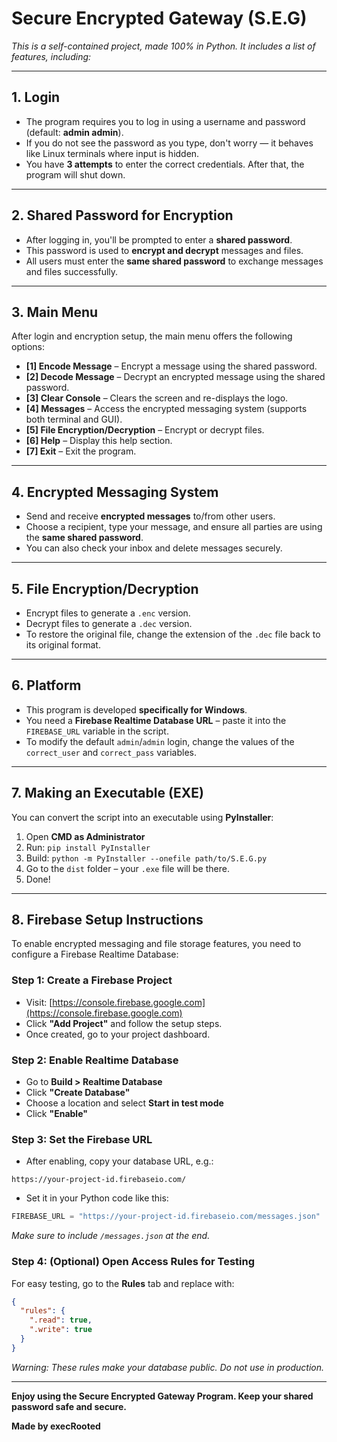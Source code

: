 # Secure Encrypted Gateway (S.E.G)

*This is a self-contained project, made 100% in Python. It includes a list of features, including:*

---

## **1. Login**

- The program requires you to log in using a username and password (default: **admin admin**).
- If you do not see the password as you type, don't worry — it behaves like Linux terminals where input is hidden.
- You have **3 attempts** to enter the correct credentials. After that, the program will shut down.

---

## **2. Shared Password for Encryption**

- After logging in, you'll be prompted to enter a **shared password**.
- This password is used to **encrypt and decrypt** messages and files.
- All users must enter the **same shared password** to exchange messages and files successfully.

---

## **3. Main Menu**

After login and encryption setup, the main menu offers the following options:

- **[1] Encode Message** – Encrypt a message using the shared password.
- **[2] Decode Message** – Decrypt an encrypted message using the shared password.
- **[3] Clear Console** – Clears the screen and re-displays the logo.
- **[4] Messages** – Access the encrypted messaging system (supports both terminal and GUI).
- **[5] File Encryption/Decryption** – Encrypt or decrypt files.
- **[6] Help** – Display this help section.
- **[7] Exit** – Exit the program.

---

## **4. Encrypted Messaging System**

- Send and receive **encrypted messages** to/from other users.
- Choose a recipient, type your message, and ensure all parties are using the **same shared password**.
- You can also check your inbox and delete messages securely.

---

## **5. File Encryption/Decryption**

- Encrypt files to generate a `.enc` version.
- Decrypt files to generate a `.dec` version.
- To restore the original file, change the extension of the `.dec` file back to its original format.

---

## **6. Platform**

- This program is developed **specifically for Windows**.
- You need a **Firebase Realtime Database URL** – paste it into the `FIREBASE_URL` variable in the script.
- To modify the default `admin`/`admin` login, change the values of the `correct_user` and `correct_pass` variables.

---

## **7. Making an Executable (EXE)**

You can convert the script into an executable using **PyInstaller**:

1. Open **CMD as Administrator**
2. Run: `pip install PyInstaller`
3. Build: `python -m PyInstaller --onefile path/to/S.E.G.py`
4. Go to the `dist` folder – your `.exe` file will be there.
5. Done!

---

## **8. Firebase Setup Instructions**

To enable encrypted messaging and file storage features, you need to configure a Firebase Realtime Database:

### **Step 1: Create a Firebase Project**

- Visit: [https://console.firebase.google.com](https://console.firebase.google.com)
- Click **"Add Project"** and follow the setup steps.
- Once created, go to your project dashboard.

### **Step 2: Enable Realtime Database**

- Go to **Build > Realtime Database**
- Click **"Create Database"**
- Choose a location and select **Start in test mode**
- Click **"Enable"**

### **Step 3: Set the Firebase URL**

- After enabling, copy your database URL, e.g.:

```
https://your-project-id.firebaseio.com/
```

- Set it in your Python code like this:

```python
FIREBASE_URL = "https://your-project-id.firebaseio.com/messages.json"
```

*Make sure to include `/messages.json` at the end.*

### **Step 4: (Optional) Open Access Rules for Testing**

For easy testing, go to the **Rules** tab and replace with:

```json
{
  "rules": {
    ".read": true,
    ".write": true
  }
}
```

*Warning: These rules make your database public. Do not use in production.*

---

**Enjoy using the Secure Encrypted Gateway Program. Keep your shared password safe and secure.**

**Made by execRooted**
